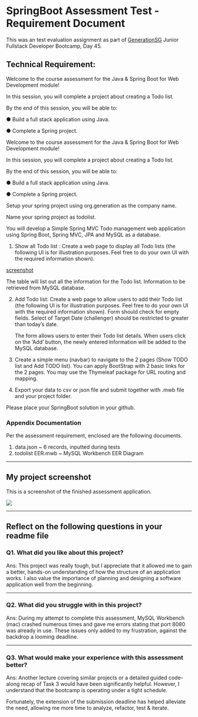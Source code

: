 #  SpringBoot Assessment Test - Requirement Document



This was an test evaluation assignment as part of [GenerationSG](https://singapore.generation.org/launch-your-career-in-tech/) Junior Fullstack Developer Bootcamp, Day 45.



## Technical Requirement:

Welcome to the course assessment for the Java & Spring Boot for Web Development module!

In this session, you will complete a project about creating a Todo list.

By the end of this session, you will be able to:

● 	Build a full stack application using Java.

● 	Complete a Spring project.

Welcome to the course assessment for the Java & Spring Boot for Web Development module!

In this session, you will complete a project about creating a Todo list.

By the end of this session, you will be able to:

● 	Build a full stack application using Java.

● 	Complete a Spring project.

Setup your spring project using org.generation as the company name.

Name your spring project as todolist.

You will develop a Simple Spring MVC Todo management web application using Spring Boot, Spring MVC, JPA and MySQL as a database.

1. Show all Todo list : Create a web page to display all Todo lists (the following UI is for illustration purposes. Feel free to do your own UI with the required information shown).

  [screenshot](https://i.ibb.co/v3x36b3/jpg.jpg)

   The table will list out all the information for the Todo list. Information to be retrieved from MySQL database.

2. Add Todo list: Create a web page to allow users to add their Todo list (the following UI is for illustration purposes. Feel free to do your own UI with the required information shown). Form should check for empty fields. Select of Target Date (challenger) should be restricted to greater than today’s date.

   The form allows users to enter their Todo list details. When users click on the ‘Add’ button, the newly entered information will be added to the MySQL database.

3. Create a simple menu (navbar) to navigate to the 2 pages (Show TODO list and Add TODO list). You can apply BootStrap with 2 basic links for the 2 pages. You may use the Thymeleaf package for URL routing and mapping.

4. Export your data to csv or json file and submit together with .mwb file and your project folder.

Please place your SpringBoot solution in your github.



### Appendix Documentation

Per the assessment requirement, enclosed are the following documents.

1. data.json ~ 6 records, inputted during tests
2. todolist EER.mwb ~ MySQL Workbench EER Diagram

----------

## My project screenshot

This is a screenshot of the finished assessment application.

![](https://i.ibb.co/v3x36b3/jpg.jpg)



----------

## **Reflect** on the following questions in your readme file

### Q1. What did you like about this project?

Ans:  This project was really tough, but I appreciate that it allowed me to gain a better, hands-on understanding of how the structure of an application works. I also value the importance of planning and designing a software application well from the beginning.



----------



### Q2. What did you struggle with in this project?

Ans: During my attempt to complete this assessment, MySQL Workbench (mac) crashed numerous times and gave me errors stating that port 8080 was already in use. These issues only added to my frustration, against the backdrop a looming deadline.

----------



### Q3. What would make your experience with this assessment better?

Ans: Another lecture covering similar projects or a detailed guided code-along recap of Task 3 would have been significantly helpful. However, I understand that the bootcamp is operating under a tight schedule.

Fortunately, the extension of the submission deadline has helped alleviate the need, allowing me more time to analyze, refactor, test & iterate.
